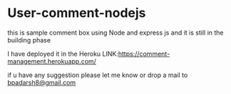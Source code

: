# User-comment-nodejs

this is sample comment box using Node and express js 
and it is still in the building phase 

I have deployed it in the Heroku 
LINK:https://comment-management.herokuapp.com/


if u have any suggestion please let me know or drop a mail to bpadarsh8@gmail.com
